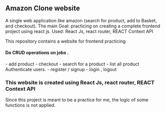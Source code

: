 <h2>Amazon Clone website </h2>
A single web application like amazon (search for product, add to Basket, and checkout). 
The main Goal: practicing on creating a complete frontend project using react js.
Used: React Js, react router, REACT Context API 

This repository contains a website for frontend practicing

<h4>Do CRUD operations on jobs .</h4>
  - add product
  - checkout
  - search for a product
  - list all product
Authenticate users.
  - register / signup
  - login , logout 

<h3>This website is created using React Js, react router, REACT Context API </h3>
 
 
Since this project is meant to be a practice for me, the logic of some functions is not applied.

 
